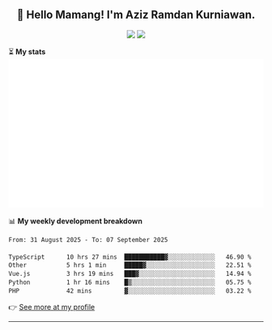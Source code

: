 <h2 align="center">👋 Hello Mamang! I'm Aziz Ramdan Kurniawan.</h2>  
<p align="center">
  <img src="https://komarev.com/ghpvc/?username=azizramdan">
  <img src="https://wakatime.com/badge/user/90056fa0-4c31-4eca-954e-2a3ac05896f9.svg">
</p>
    
⏳ **My stats**  
![](https://raw.githubusercontent.com/azizramdan/github-stats/master/generated/overview.svg#gh-dark-mode-only)

📊 **My weekly development breakdown**
<!--START_SECTION:waka-->

```txt
From: 31 August 2025 - To: 07 September 2025

TypeScript      10 hrs 27 mins  ███████████▓░░░░░░░░░░░░░   46.90 %
Other           5 hrs 1 min     █████▓░░░░░░░░░░░░░░░░░░░   22.51 %
Vue.js          3 hrs 19 mins   ███▓░░░░░░░░░░░░░░░░░░░░░   14.94 %
Python          1 hr 16 mins    █▒░░░░░░░░░░░░░░░░░░░░░░░   05.75 %
PHP             42 mins         ▓░░░░░░░░░░░░░░░░░░░░░░░░   03.22 %
```

<!--END_SECTION:waka-->
👉 [See more at my profile](https://wakatime.com/@azizramdan)
***
